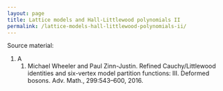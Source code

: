 ```yaml
---
layout: page
title: Lattice models and Hall-Littlewood polynomials II
permalink: /lattice-models-hall-littlewood-polynomials-ii/
---
```


Source material:

1. A
    1. Michael Wheeler and Paul Zinn-Justin. Refined Cauchy/Littlewood identities and six-vertex model partition functions: III. Deformed bosons. Adv. Math., 299:543–600, 2016. 